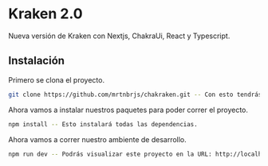 # Kraken 2.0

Nueva versión de Kraken con Nextjs, ChakraUi, React y Typescript.

## Instalación

Primero se clona el proyecto.

```bash
git clone https://github.com/mrtnbrjs/chakraken.git -- Con esto tendrás el código en tu equipo.
```

Ahora vamos a instalar nuestros paquetes para poder correr el proyecto.

```bash
npm install -- Esto instalará todas las dependencias.
```

Ahora vamos a correr nuestro ambiente de desarrollo.

```bash
npm run dev -- Podrás visualizar este proyecto en la URL: http://localhost:3000/
```
